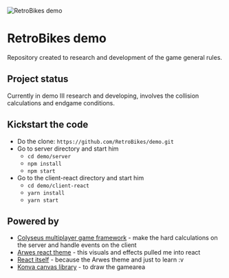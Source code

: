 ![RetroBikes demo](https://avatars3.githubusercontent.com/u/54962401?s=150)
# RetroBikes demo
Repository created to research and development of the game general rules.

## Project status
Currently in demo III research and developing, involves the collision calculations and endgame conditions.


## Kickstart the code
 * Do the clone: `https://github.com/RetroBikes/demo.git`
 * Go to server directory and start him
   * `cd demo/server`
   * `npm install`
   * `npm start`
 * Go to the client-react directory and start him
   * `cd demo/client-react`
   * `yarn install`
   * `yarn start`
 
 ## Powered by
  * [Colyseus multiplayer game framework](https://colyseus.io/) - make the hard calculations on the server and handle events on the client
  * [Arwes react theme](https://arwes.dev/) - this visuals and effects pulled me into react
  * [React itself](https://reactjs.org/) - because the Arwes theme and just to learn :v
  * [Konva canvas library](https://konvajs.org/docs/react/index.html) - to draw the gamearea
